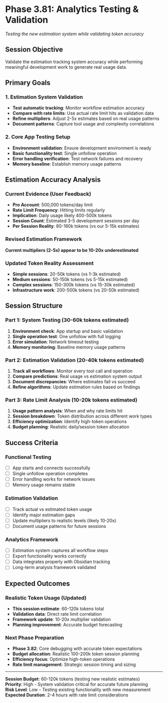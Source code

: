 # Phase 3.81: Analytics Testing & Validation

*Testing the new estimation system while validating token accuracy*

## Session Objective
Validate the estimation tracking system accuracy while performing meaningful development work to generate real usage data.

## Primary Goals

### 1. Estimation System Validation
- **Test automatic tracking**: Monitor workflow estimation accuracy  
- **Compare with rate limits**: Use actual rate limit hits as validation data
- **Refine multipliers**: Adjust 2-5x estimates based on real usage patterns
- **Document patterns**: Capture tool usage and complexity correlations

### 2. Core App Testing Setup
- **Environment validation**: Ensure development environment is ready
- **Basic functionality test**: Single unfollow operation
- **Error handling verification**: Test network failures and recovery
- **Memory baseline**: Establish memory usage patterns

## Estimation Accuracy Analysis

### Current Evidence (User Feedback)
- **Pro Account**: 500,000 tokens/day limit
- **Rate Limit Frequency**: Hitting limits regularly
- **Implication**: Daily usage likely 400-500k tokens
- **Session Count**: Estimated 3-5 development sessions per day
- **Per Session Reality**: 80-160k tokens (vs our 5-15k estimates)

### Revised Estimation Framework
**Current multipliers (2-5x) appear to be 10-20x underestimated**

### Updated Token Reality Assessment
- **Simple sessions**: 20-50k tokens (vs 1-3k estimated)
- **Medium sessions**: 50-150k tokens (vs 5-15k estimated)  
- **Complex sessions**: 150-300k tokens (vs 15-30k estimated)
- **Infrastructure work**: 200-500k tokens (vs 20-50k estimated)

## Session Structure

### Part 1: System Testing (30-60k tokens estimated)
1. **Environment check**: App startup and basic validation
2. **Single operation test**: One unfollow with full logging
3. **Error simulation**: Network timeout testing
4. **Memory monitoring**: Baseline memory usage patterns

### Part 2: Estimation Validation (20-40k tokens estimated)  
1. **Track all workflows**: Monitor every tool call and operation
2. **Compare predictions**: Real usage vs estimation system output
3. **Document discrepancies**: Where estimates fail vs succeed
4. **Refine algorithms**: Update estimation rules based on findings

### Part 3: Rate Limit Analysis (10-20k tokens estimated)
1. **Usage pattern analysis**: When and why rate limits hit
2. **Session breakdown**: Token distribution across different work types  
3. **Efficiency optimization**: Identify high-token operations
4. **Budget planning**: Realistic daily/session token allocation

## Success Criteria

### Functional Testing
- [ ] App starts and connects successfully
- [ ] Single unfollow operation completes
- [ ] Error handling works for network issues
- [ ] Memory usage remains stable

### Estimation Validation  
- [ ] Track actual vs estimated token usage
- [ ] Identify major estimation gaps
- [ ] Update multipliers to realistic levels (likely 10-20x)
- [ ] Document usage patterns for future sessions

### Analytics Framework
- [ ] Estimation system captures all workflow steps
- [ ] Export functionality works correctly
- [ ] Data integrates properly with Obsidian tracking
- [ ] Long-term analysis framework validated

## Expected Outcomes

### Realistic Token Usage (Updated)
- **This session estimate**: 60-120k tokens total
- **Validation data**: Direct rate limit correlation
- **Framework update**: 10-20x multiplier validation
- **Planning improvement**: Accurate budget forecasting

### Next Phase Preparation
- **Phase 3.82**: Core debugging with accurate token expectations
- **Budget allocation**: Realistic 100-200k token session planning
- **Efficiency focus**: Optimize high-token operations
- **Rate limit management**: Strategic session timing and sizing

---

**Session Budget**: 60-120k tokens (testing new realistic estimates)  
**Priority**: High - System validation critical for accurate future planning  
**Risk Level**: Low - Testing existing functionality with new measurement  
**Expected Duration**: 2-4 hours with rate limit considerations
